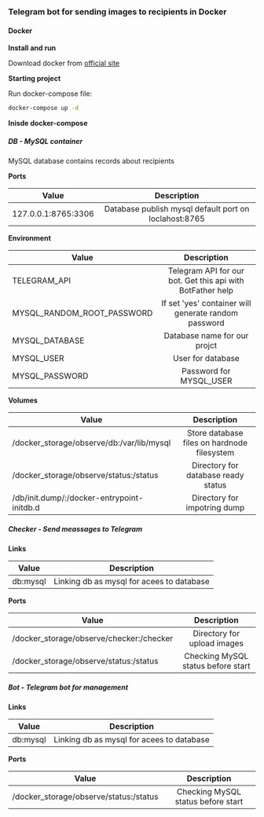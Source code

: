 ### Telegram bot for sending images to recipients in Docker

#### Docker

**Install and run**

Download docker from [official site](https://www.docker.com/products/docker)

**Starting project**

Run docker-compose file:

```bash
docker-compose up -d
```

**Inisde docker-compose**

##### DB - MySQL container

MySQL database contains records about recipients

**Ports**

| Value         | Description  | 
| ------------- |:-------------:|
| 127.0.0.1:8765:3306  | Database publish mysql default port on loclahost:8765  |


**Environment**

| Value         | Description | 
| ------------- |:-------------:|
| TELEGRAM_API | Telegram API for our bot. Get this api with BotFather help|
| MYSQL_RANDOM_ROOT_PASSWORD | If set 'yes' container will generate random password|
| MYSQL_DATABASE | Database name for our projct |
| MYSQL_USER | User for database|
| MYSQL_PASSWORD | Password for MYSQL_USER |

**Volumes**

| Value         | Description  | 
| ------------- |:-------------:|
| /docker_storage/observe/db:/var/lib/mysql | Store database files on hardnode filesystem |
| /docker_storage/observe/status:/status | Directory for database ready status |
| /db/init.dump/:/docker-entrypoint-initdb.d | Directory for impotring dump |


##### Checker - Send meassages to Telegram

**Links**

| Value         | Description  | 
| ------------- |:-------------:|
| db:mysql  | Linking db as mysql for acees to database  |

**Ports**

| Value         | Description  | 
| ------------- |:-------------:|
| /docker_storage/observe/checker:/checker | Directory for upload images |
| /docker_storage/observe/status:/status | Checking MySQL status before start |




##### Bot - Telegram bot for management

**Links**

| Value         | Description  | 
| ------------- |:-------------:|
| db:mysql  | Linking db as mysql for acees to database  |

**Ports**

| Value         | Description  | 
| ------------- |:-------------:|
| /docker_storage/observe/status:/status | Checking MySQL status before start |

